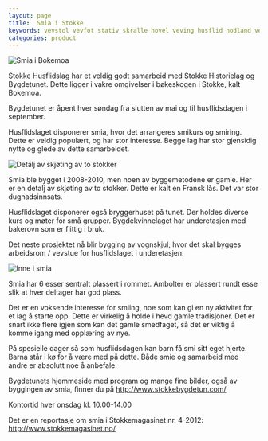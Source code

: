 ```yaml
---
layout: page
title:  Smia i Stokke
keywords: vevstol vevfot stativ skralle hovel veving husflid nodland vev produksjon datavev
categories: product
---
```


<p class="block">
  <img src="<%= relative_url '/images/smia_medium.jpg' %>"
       alt="Smia i Bokemoa" />

  Stokke Husflidslag har et veldig godt samarbeid med Stokke Historielag
  og Bygdetunet.
  Dette ligger i vakre omgivelser i bøkeskogen i Stokke, kalt Bokemoa.
</p>

<p class="block">
  Bygdetunet er åpent hver søndag fra slutten av mai og
  til husflidsdagen i september.
</p>

<p class="block">
  Husflidslaget disponerer smia, hvor det arrangeres smikurs og smiring.
  Dette er veldig populært, og har stor interesse.
  Begge lag har stor gjensidig nytte og glede av dette samarbeidet.
</p>

<p class="block">
  <img src="<%= relative_url '/images/smia_skjoting_medium.jpg' %>"
       alt="Detalj av skjøting av to stokker" />

  Smia ble bygget i 2008-2010, men noen av byggemetodene er gamle.
  Her er en detalj av skjøting av to stokker.
  Dette er kalt en Fransk lås. Det var stor dugnadsinnsats.
</p>

<p class="block">
  Husflidslaget disponerer også bryggerhuset på tunet.
  Der holdes diverse kurs og møter for små grupper.
  Bygdekvinnelaget har underetasjen med bakerovn som er flittig i bruk.
</p>

<p class="block">
  Det neste prosjektet nå blir bygging av vognskjul, hvor det skal bygges
  arbeidsrom / vevstue for husflidslaget i underetasjen.
</p>

<p class="block">
  <img src="<%= relative_url '/images/smia_inne_medium.jpg' %>"
       alt="Inne i smia" />

  Smia har 6 esser sentralt plassert i rommet.
  Ambolter er plassert rundt esse slik at hver deltager har god plass.
</p>

<p class="block">
  Det er en voksende interesse for smiing,
  noe som kan gi en ny aktivitet for et lag å starte opp.
  Dette er virkelig å holde i hevd gamle tradisjoner.
  Det er snart ikke flere igjen som kan det gamle smedfaget,
  så det er viktig å komme igang med opplæring av nye.
</p>

<p class="block">
  På spesielle dager så som husflidsdagen kan barn få smi sitt eget hjerte.
  Barna står i kø for å være med på dette.
  Både smie og samarbeid med andre er absolutt noe å anbefale.
</p>

<p class="block">
  Bygdetunets hjemmeside med program og mange fine bilder,
  også av byggingen av smia, finner du på
  <a href="http://www.stokkebygdetun.com/" target="_blank">http://www.stokkebygdetun.com/</a>
</p>

<p class="block">
  Kontortid hver onsdag kl. 10.00-14.00
</p>

<p class="block">
  Det er en reportasje om smia i Stokkemagasinet nr. 4-2012:
  <a href="http://www.stokkemagasinet.no/" target="_blank">http://www.stokkemagasinet.no/</a>
</p>
